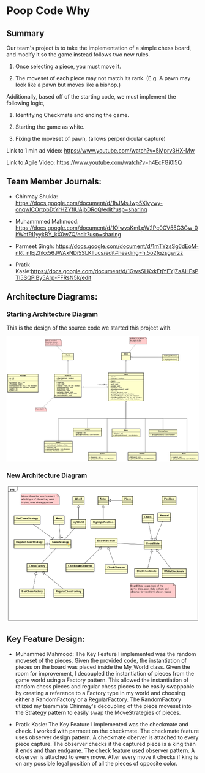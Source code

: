 # Poop Code Why

## Summary 

Our team's project is to take the implementation of a simple chess board, and modify it so the game instead follows two new rules.

1. Once selecting a piece, you must move it.

1. The moveset of each piece may not match its rank. (E.g. A pawn may look like a pawn but moves like a bishop.)

Additionally, based off of the starting code, we must implement the following logic, 

1. Identifying Checkmate and ending the game.

1. Starting the game as white.

1. Fixing the moveset of pawn, (allows perpendicular capture) 

Link to 1 min ad video: https://www.youtube.com/watch?v=5Mprv3HX-Mw

Link to Agile Video: https://www.youtube.com/watch?v=h4EcFGi0l5Q

## Team Member Journals:

* Chinmay Shukla: https://docs.google.com/document/d/1hJMsJwp5Xlyywy-onqwICOrtpbDtYrHZYfIUAjbDRoQ/edit?usp=sharing

* Muhammmed Mahmood: https://docs.google.com/document/d/1OIwvsKmLpW2Pc0GV55G3Gw_0hWcfRI1yykBY_kX0wZQ/edit?usp=sharing

* Parmeet Singh: https://docs.google.com/document/d/1mTYzsSg6dEoM-nRt_nIEjZhkx56JWAxNDi5SLKIIucs/edit#heading=h.5o2fqzsgwrzz

* Pratik Kasle:https://docs.google.com/document/d/1GwsSLKxkEtjYEYjZaAHFsPTI5SQPiBy5Arp-FFRsN5k/edit

## Architecture Diagrams:

### Starting Architecture Diagram

This is the design of the source code we started this project with.

![Old Diagram](/diagrams/old-design.png)

### New Architecture Diagram


![New Diagram](/diagrams/new-design.png)



## Key Feature Design:

* Muhammed Mahmood: The Key Feature I implemented was the random moveset of the pieces. Given the provided code, the instantiation of pieces on the board was placed inside the My_World class. Given the room for improvement, I decoupled the instantiation of pieces from the game world using a Factory pattern. This allowed the instantiation of random chess pieces and regular chess pieces to be easily swappable by creating a reference to a Factory type in my world and choosing either a RandomFactory or a RegularFactory. The RandomFactory utlized my teammate Chinmay's decoupling of the piece moveset into the Strategy pattern to easily swap the MoveStrategies of pieces.   

* Pratik Kasle: The Key Feature I implemented was the checkmate and check. I worked with parmeet on the checkmate. The checkmate feature uses observer design pattern. A checkmate oberver is  attached to every piece capture. The observer checks if the captured piece is a king than it ends and than endgame. The check feature used observer pattern. A observer is attached to every move. After every move it checks if king is on any possible legal position of all the pieces of opposite color.










